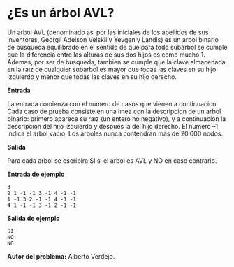 # ¿Es un árbol AVL?

Un arbol AVL (denominado ası por las iniciales de los apellidos de sus inventores, Georgii Adelson Velskii y Yevgeniy Landis) es un arbol binario de busqueda equilibrado en el sentido de que para todo subarbol se cumple que la diferencia entre las alturas de sus dos hijos es como mucho 1. Ademas, por ser de busqueda, tambien se cumple que la clave almacenada en la raız de cualquier subarbol es mayor que todas las claves en su hijo izquierdo y menor que todas las claves en su hijo derecho.

**Entrada**

La entrada comienza con el numero de casos que vienen a continuacion. Cada caso de prueba consiste en una lınea con la descripcion de un arbol binario: primero aparece su raız (un entero no negativo), y a continuacion la descripcion del hijo izquierdo y despues la del hijo derecho. El numero –1 indica el arbol vacıo. Los arboles nunca contendran mas de 20.000 nodos.

**Salida**

Para cada arbol se escribira SI si el arbol es AVL y NO en caso contrario.

**Entrada de ejemplo**

    3
    2 1 -1 -1 3 -1 4 -1 -1
    1 -1 3 2 -1 -1 4 -1 -1
    4 1 -1 -1 3 -1 2 -1 -1

**Salida de ejemplo**

    SI
    NO
    NO
 
 **Autor del problema:** Alberto Verdejo.
